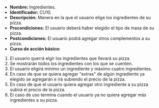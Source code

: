 * **Nombre:**
 Ingredientes.
 * **Identificador:**
 CU10.
 * **Descripción:**
 Manera en la que el usuario elige los ingredientes de su pizza. 
 * **Precondiciones:**
 El usuario deberá haber elegido el tipo de masa de su pizza. 
 * **Postcondiciones:**
 El usuario podrá agregar otros complementos a su pizza. 
 * **Curso de acción básico:**
1. El usuario querrá elgir los ingredientes que llevará su pizza. 
2. Se mostrarán todos los ingredientes con los que se cuenten. 
3. El usuario eligirá mínimo un ingrediente y máximo cuatro ingredientes. 
4. En caso de que se quiera agregar "extras" de algún ingrediente ya elegido se agregarán e irá subiendo el precio de la pizza. 
5. En caso de que el usuario quiera agregar otro ingrediente a su pizza subirá el precio de la pizza. 
6. El caso de uso termina cuando el usuario ya no quiera agregar más ingredientes a su pizza. 

